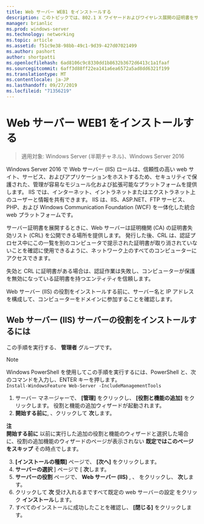 ```yaml
---
title: Web サーバー WEB1 をインストールする
description: このトピックでは、802.1 X ワイヤードおよびワイヤレス展開の証明書をサーバーのデプロイ ガイドの一部
manager: brianlic
ms.prod: windows-server
ms.technology: networking
ms.topic: article
ms.assetid: f51c9e38-98bb-49c1-9d39-427d07021499
ms.author: pashort
author: shortpatti
ms.openlocfilehash: 6ad8106c9c8330dd1b8632b3672d6413c1a1faaf
ms.sourcegitcommit: 6aff3d88ff22ea141a6ea6572a5ad8dd6321f199
ms.translationtype: MT
ms.contentlocale: ja-JP
ms.lasthandoff: 09/27/2019
ms.locfileid: "71356219"
---
```

# <a name="install-the-web-server-web1"></a>Web サーバー WEB1 をインストールする

>適用対象: Windows Server (半期チャネル)、Windows Server 2016

Windows Server 2016 で Web サーバー (IIS) ロールは、信頼性の高い web サイト、サービス、およびアプリケーションをホストするため、セキュリティで保護された、管理が容易なモジュール化および拡張可能なプラットフォームを提供します。 IIS では、インターネット、イントラネットまたはエクストラネット上のユーザーと情報を共有できます。 IIS は、IIS、ASP.NET、FTP サービス、PHP、および Windows Communication Foundation (WCF) を一体化した統合 web プラットフォームです。  

サーバー証明書を展開するときに、Web サーバーは証明機関 (CA) の証明書失効リスト (CRL) を公開できる場所を提供します。 発行した後、CRL は、認証プロセス中にこの一覧を別のコンピュータで提示された証明書が取り消されていないことを確認に使用できるように、ネットワーク上のすべてのコンピューターにアクセスできます。   

失効と CRL に証明書がある場合は、認証作業は失敗し、コンピューターが保護を無効になっている証明書を持つエンティティを信頼します。  

Web サーバー (IIS) の役割をインストールする前に、サーバー名と IP アドレスを構成して、コンピューターをドメインに参加することを確認します。  

## <a name="to-install-the-web-server-iis-server-role"></a>Web サーバー (IIS) サーバーの役割をインストールするには  
この手順を実行する、 **管理者** グループです。  

>[!NOTE]  
>Windows PowerShell を使用してこの手順を実行するには、PowerShell と、次のコマンドを入力し、ENTER キーを押します。  
`Install-WindowsFeature Web-Server -IncludeManagementTools`  

1.  サーバー マネージャーで、 **[管理]** をクリックし、 **[役割と機能の追加]** をクリックします。 役割と機能の追加ウィザードが起動されます。  
2.  **開始する前に**, 、クリックして **次**します。  

**注**   
**開始する前に** 以前に実行した追加の役割と機能のウィザードと選択した場合に、役割の追加機能のウィザードのページが表示されない **既定ではこのページをスキップ** その時点でします。  

3. **[インストールの種類]** ページで、 **[次へ]** をクリックします。  
4. **サーバーの選択** ] ページで [ **次**します。  
5. **サーバーの役割**  ページで、 **Web サーバー (IIS)** , 、 をクリックし、 **次**します。  
6. クリックして **次** 受け入れるまですべて既定の web サーバーの設定 をクリック **インストール**します。  
7. すべてのインストールに成功したことを確認し、 **[閉じる]** をクリックします。
